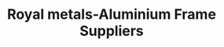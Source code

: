 ---
title: "Royal metals-Aluminium Frame Suppliers"
url: /odanavattom/royal-metals-aluminium-frame-suppliers/
shop: Rahmen
---